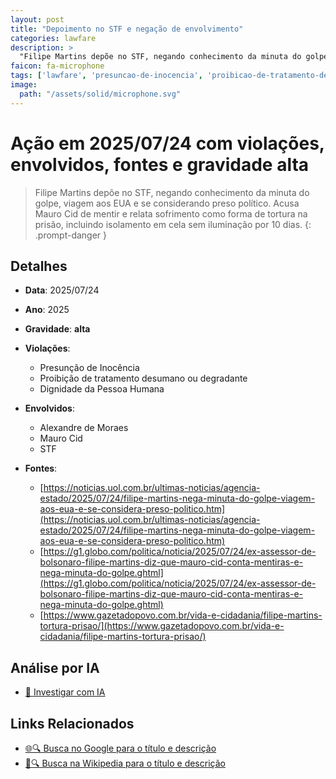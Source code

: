 ```yaml
---
layout: post
title: "Depoimento no STF e negação de envolvimento"
categories: lawfare
description: > 
  "Filipe Martins depõe no STF, negando conhecimento da minuta do golpe, viagem aos EUA e se considerando preso político. Acusa Mauro Cid de mentir e relata sofrimento como forma de tortura na prisão, incluindo isolamento em cela sem iluminação por 10 dias."
faicon: fa-microphone
tags: ['lawfare', 'presuncao-de-inocencia', 'proibicao-de-tratamento-desumano-ou-degradante', 'dignidade-da-pessoa-humana', 'alexandre-de-moraes', 'mauro-cid', 'stf', 'gravidade-alta', 'filipe-martins', 'depoimento', 'tortura', 'preso-politico']
image:
  path: "/assets/solid/microphone.svg"
---
```


# Ação em 2025/07/24 com violações, envolvidos, fontes e gravidade alta

> Filipe Martins depõe no STF, negando conhecimento da minuta do golpe, viagem aos EUA e se considerando preso político. Acusa Mauro Cid de mentir e relata sofrimento como forma de tortura na prisão, incluindo isolamento em cela sem iluminação por 10 dias.
{: .prompt-danger }

## Detalhes
- **Data**: 2025/07/24
- **Ano**: 2025
- **Gravidade**: **alta** <i class="fas fa-microphone"></i>

- **Violações**:
  - Presunção de Inocência
  - Proibição de tratamento desumano ou degradante
  - Dignidade da Pessoa Humana
- **Envolvidos**:
  - Alexandre de Moraes
  - Mauro Cid
  - STF
- **Fontes**:
  - [https://noticias.uol.com.br/ultimas-noticias/agencia-estado/2025/07/24/filipe-martins-nega-minuta-do-golpe-viagem-aos-eua-e-se-considera-preso-politico.htm](https://noticias.uol.com.br/ultimas-noticias/agencia-estado/2025/07/24/filipe-martins-nega-minuta-do-golpe-viagem-aos-eua-e-se-considera-preso-politico.htm)
  - [https://g1.globo.com/politica/noticia/2025/07/24/ex-assessor-de-bolsonaro-filipe-martins-diz-que-mauro-cid-conta-mentiras-e-nega-minuta-do-golpe.ghtml](https://g1.globo.com/politica/noticia/2025/07/24/ex-assessor-de-bolsonaro-filipe-martins-diz-que-mauro-cid-conta-mentiras-e-nega-minuta-do-golpe.ghtml)
  - [https://www.gazetadopovo.com.br/vida-e-cidadania/filipe-martins-tortura-prisao/](https://www.gazetadopovo.com.br/vida-e-cidadania/filipe-martins-tortura-prisao/)

## Análise por IA
- [🤖 Investigar com IA](https://www.perplexity.ai/search?q=%20Depoimento%20no%20STF%20e%20nega%C3%A7%C3%A3o%20de%20envolvimento%20Filipe%20Martins%20dep%C3%B5e%20no%20STF%2C%20negando%20conhecimento%20da%20minuta%20do%20golpe%2C%20viagem%20aos%20EUA%20e%20se%20considerando%20preso%20pol%C3%ADtico.%20Acusa%20Mauro%20Cid%20de%20mentir%20e%20relata%20sofrimento%20como%20forma%20de%20tortura%20na%20pris%C3%A3o%2C%20incluindo%20isolamento%20em%20cela%20sem%20ilumina%C3%A7%C3%A3o%20por%2010%20dias.%20Presun%C3%A7%C3%A3o%20de%20Inoc%C3%AAncia%20Proibi%C3%A7%C3%A3o%20de%20tratamento%20desumano%20ou%20degradante%20Dignidade%20da%20Pessoa%20Humana%202025%20gravidade%20alta)

## Links Relacionados
- [🌐🔍 Busca no Google para o título e descrição](https://www.google.com/search?q=%20Depoimento%20no%20STF%20e%20nega%C3%A7%C3%A3o%20de%20envolvimento%20Filipe%20Martins%20dep%C3%B5e%20no%20STF%2C%20negando%20conhecimento%20da%20minuta%20do%20golpe%2C%20viagem%20aos%20EUA%20e%20se%20considerando%20preso%20pol%C3%ADtico.%20Acusa%20Mauro%20Cid%20de%20mentir%20e%20relata%20sofrimento%20como%20forma%20de%20tortura%20na%20pris%C3%A3o%2C%20incluindo%20isolamento%20em%20cela%20sem%20ilumina%C3%A7%C3%A3o%20por%2010%20dias.%20Presun%C3%A7%C3%A3o%20de%20Inoc%C3%AAncia%20Proibi%C3%A7%C3%A3o%20de%20tratamento%20desumano%20ou%20degradante%20Dignidade%20da%20Pessoa%20Humana%202025%20gravidade%20alta)
- [📖🔍 Busca na Wikipedia para o título e descrição](https://pt.wikipedia.org/w/index.php?search=%20Depoimento%20no%20STF%20e%20nega%C3%A7%C3%A3o%20de%20envolvimento%20Filipe%20Martins%20dep%C3%B5e%20no%20STF%2C%20negando%20conhecimento%20da%20minuta%20do%20golpe%2C%20viagem%20aos%20EUA%20e%20se%20considerando%20preso%20pol%C3%ADtico.%20Acusa%20Mauro%20Cid%20de%20mentir%20e%20relata%20sofrimento%20como%20forma%20de%20tortura%20na%20pris%C3%A3o%2C%20incluindo%20isolamento%20em%20cela%20sem%20ilumina%C3%A7%C3%A3o%20por%2010%20dias.%20Presun%C3%A7%C3%A3o%20de%20Inoc%C3%AAncia%20Proibi%C3%A7%C3%A3o%20de%20tratamento%20desumano%20ou%20degradante%20Dignidade%20da%20Pessoa%20Humana%202025%20gravidade%20alta)

